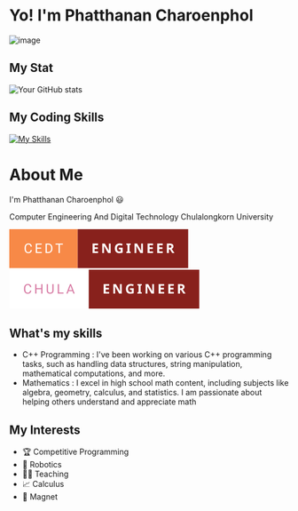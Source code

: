 # Yo! I'm Phatthanan Charoenphol 

![image](https://github.com/View-MG/View-MG/blob/main/image.png)


## My Stat
![Your GitHub stats](https://github-readme-stats.vercel.app/api?username=View-MG&show_icons=true)



## My Coding Skills

[![My Skills](https://skillicons.dev/icons?i=c,cpp,py,js,html,css)](https://skillicons.dev)

# About Me
I'm Phatthanan Charoenphol :smiley:

Computer Engineering And Digital Technology Chulalongkorn University

![image](https://github.com/CEDT-Chula/For-The-Cedt-Badge/blob/main/badges/cedt-engineer.svg)
![image](https://github.com/CEDT-Chula/For-The-Cedt-Badge/blob/main/badges/chula-engineer.svg)


## What's my skills
- C++ Programming : 
    I've been working on various C++ programming tasks, such as handling data structures, string manipulation, mathematical computations, and more.
- Mathematics : I excel in high school math content, including subjects like algebra, geometry, calculus, and statistics. I am passionate about helping others understand and appreciate math

## My Interests
- 🏆 Competitive Programming
- :robot: Robotics
- 👨‍🏫 Teaching
- 📈 Calculus
- 🧲 Magnet



